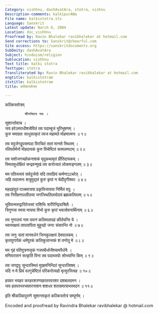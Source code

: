 ```yaml
---
Category: vishhnu, dashAvatAra, stotra, vishnu
Description-comments: kalkipurANa
File name: kalkistotra.itx
Language: Sanskrit
Latest update: Narch 6, 2004
Location: doc_vishhnu
Proofread by: Ravin Bhalekar ravibhalekar at hotmail.com
Send corrections to: Sanskrit@cheerful.com
Site access: https://sanskritdocuments.org
SubDeity: dashAvatAra
Subject: hinduism/religion
Sublocation: vishhnu
Text title: kalki stotra
Texttype: stotra
Transliterated by: Ravin Bhalekar ravibhalekar at hotmail.com
engtitle: kalkistotram
itxtitle: kalkistotram
title: कल्किस्तोत्रम्

---
```

  
 कल्किस्तोत्रम्   
  
             श्रीगणेशाय नमः ।  
सुशान्तोवाच ।  
जय हरेऽमराधीशसेवितं तव पदाम्बुजं भूरिभूषणम् ।  
कुरु ममाग्रतः साधुसत्कृतं त्यज महामते मोहमात्मनः ॥ १॥  
  
तव वपुर्जगद्रूपसम्पदा विरचितं सतां मानसे स्थितम् ।  
रतिपतेर्मनो मोहदायकं कुरु विचेष्टितं कामलम्पटम् ॥ २॥  
  
तव यशोजगच्छोकनाशकं मृदुकथामृतं प्रीतिदायकम् ।  
स्मितसुधोक्षितं चन्द्रवन्मुखं तव करोत्यलं लोकमङ्गलम् ॥ ३॥  
  
मम पतिस्त्वयं सर्वदुर्जयो यदि तवाप्रियं कर्मणाऽऽचरेत् ।  
जहि तदात्मनः शत्रुमुद्यतं कुरु कृपां न चेदीदृगीश्वरः ॥ ४॥  
  
महदहंयुतं पञ्चमात्रया प्रकृतिजायया निर्मितं वपुः ।  
तव निरीक्षणाल्लीलया जगत्स्थितिलयोदयं ब्रह्मकल्पितम् ॥ ५॥  
  
भूवियन्मरुद्वारितेजसां राशिभिः शरीरेन्द्रियाश्रितैः ।  
त्रिगुणया स्वया मायया विभो कुरु कृपां भवत्सेवनार्थिनाम् ॥ ६॥  
  
तव गुणालयं नाम पावनं कलिमलापहं कीर्तयन्ति ये ।  
भवभयक्षयं तापतापिता मुहुरहो जनाः संसरन्ति नो ॥ ७॥  
  
तव जनुः सतां मानवर्धनं जिनकुलक्षयं देवपालकम् ।  
कृतयुगार्पकं धर्मपूरकं कलिकुलान्तकं शं तनोतु मे ॥ ८॥  
  
मम गृहं पतिपुत्रनप्तृकं गजरथैर्ध्वजैश्चामरैर्धनैः ।  
मणिवरासनं सत्कृतिं विना तव पदाब्जयोः शोभयन्ति किम् ॥ ९॥  
  
तव जगद्वपुः सुन्दरस्मितं मुखमनिन्दितं सुन्दरत्विषम् ।  
यदि न मे प्रियं वल्गुचेष्टितं परिकरोत्यहो मृत्युरस्त्विह ॥ १०॥  
  
हयवर भयहर करहरशरणखरतरवरशर दशबलदमन ।  
जय हतपरभरभववरनाशन शशधर शतसमरसभरमदन ॥ ११॥  
  
इति श्रीकल्किपुराणे सुशान्ताकृतं कल्किस्तोत्रं सम्पूर्णम् ।  
  
Encoded and proofread by Ravindra Bhalekar ravibhalekar @ hotmail.com  
  
